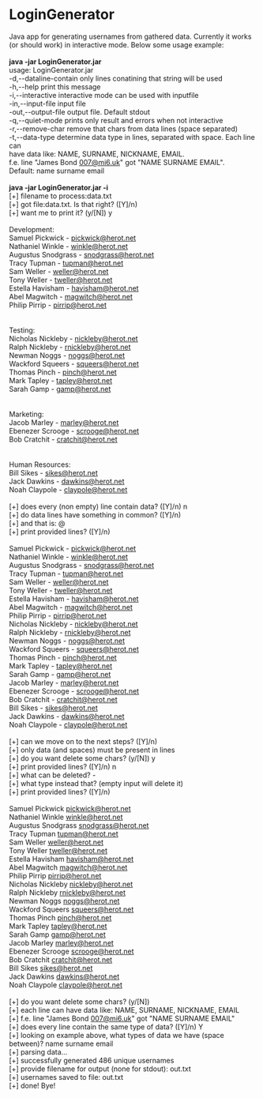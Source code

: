 LoginGenerator
==============

Java app for generating usernames from gathered data. Currently it works (or should work) in interactive mode.
Below some usage example:<br/>
<br/>
<b>java -jar LoginGenerator.jar</b><br/>
usage: LoginGenerator.jar<br/>
 -d,--dataline-contain <string>   only lines conatining that string will be used<br/>
 -h,--help                        print this message<br/>
 -i,--interactive                 interactive mode can be used with inputfile<br/>
 -in,--input-file <file>          input file<br/>
 -out,--output-file <file>        output file. Default stdout<br/>
 -q,--quiet-mode                  prints only result and errors when not interactive<br/>
 -r,--remove-char <string>        remove that chars from data lines (space separated)<br/>
 -t,--data-type <string>          determine data type in lines, separated with space. Each line can<br/>
                                  have data like: NAME, SURNAME, NICKNAME, EMAIL.<br/>
                                  f.e. line "James Bond 007@mi6.uk" got "NAME SURNAME EMAIL".<br/>
                                  Default: name surname email<br/>
<br/>
<b>java -jar LoginGenerator.jar -i</b><br/>
[+] filename to process:data.txt<br/>
[+] got file:data.txt. Is that right? ([Y]/n)<br/>
[+] want me to print it? (y/[N]) y<br/>
<br/>
Development:<br/>
Samuel Pickwick - pickwick@herot.net<br/>
Nathaniel Winkle - winkle@herot.net<br/>
Augustus Snodgrass - snodgrass@herot.net<br/>
Tracy Tupman - tupman@herot.net<br/>
Sam Weller - weller@herot.net<br/>
Tony Weller - tweller@herot.net<br/>
Estella Havisham - havisham@herot.net<br/>
Abel Magwitch - magwitch@herot.net<br/>
Philip Pirrip - pirrip@herot.net<br/>
<br/>
<br/>
Testing:<br/>
Nicholas Nickleby - nickleby@herot.net<br/>
Ralph Nickleby - rnickleby@herot.net<br/>
Newman Noggs - noggs@herot.net<br/>
Wackford Squeers - squeers@herot.net<br/>
Thomas Pinch - pinch@herot.net<br/>
Mark Tapley - tapley@herot.net<br/>
Sarah Gamp - gamp@herot.net<br/>
<br/>
<br/>
Marketing:<br/>
Jacob Marley - marley@herot.net<br/>
Ebenezer Scrooge - scrooge@herot.net<br/>
Bob Cratchit - cratchit@herot.net<br/>
<br/>
<br/>
Human Resources:<br/>
Bill Sikes - sikes@herot.net<br/>
Jack Dawkins - dawkins@herot.net<br/>
Noah Claypole - claypole@herot.net<br/>
<br/>
[+] does every (non empty) line contain data? ([Y]/n) n<br/>
[+] do data lines have something in common? ([Y]/n)<br/>
[+] and that is: @<br/>
[+] print provided lines? ([Y]/n)<br/>
<br/>
Samuel Pickwick - pickwick@herot.net<br/>
Nathaniel Winkle - winkle@herot.net<br/>
Augustus Snodgrass - snodgrass@herot.net<br/>
Tracy Tupman - tupman@herot.net<br/>
Sam Weller - weller@herot.net<br/>
Tony Weller - tweller@herot.net<br/>
Estella Havisham - havisham@herot.net<br/>
Abel Magwitch - magwitch@herot.net<br/>
Philip Pirrip - pirrip@herot.net<br/>
Nicholas Nickleby - nickleby@herot.net<br/>
Ralph Nickleby - rnickleby@herot.net<br/>
Newman Noggs - noggs@herot.net<br/>
Wackford Squeers - squeers@herot.net<br/>
Thomas Pinch - pinch@herot.net<br/>
Mark Tapley - tapley@herot.net<br/>
Sarah Gamp - gamp@herot.net<br/>
Jacob Marley - marley@herot.net<br/>
Ebenezer Scrooge - scrooge@herot.net<br/>
Bob Cratchit - cratchit@herot.net<br/>
Bill Sikes - sikes@herot.net<br/>
Jack Dawkins - dawkins@herot.net<br/>
Noah Claypole - claypole@herot.net<br/>
<br/>
[+] can we move on to the next steps? ([Y]/n)<br/>
[+] only data (and spaces) must be present in lines<br/>
[+] do you want delete some chars? (y/[N]) y<br/>
[+] print provided lines? ([Y]/n) n<br/>
[+] what can be deleted? -<br/>
[+] what type instead that? (empty input will delete it)<br/>
[+] print provided lines? ([Y]/n)<br/>
<br/>
Samuel Pickwick  pickwick@herot.net<br/>
Nathaniel Winkle  winkle@herot.net<br/>
Augustus Snodgrass  snodgrass@herot.net<br/>
Tracy Tupman  tupman@herot.net<br/>
Sam Weller  weller@herot.net<br/>
Tony Weller  tweller@herot.net<br/>
Estella Havisham  havisham@herot.net<br/>
Abel Magwitch  magwitch@herot.net<br/>
Philip Pirrip  pirrip@herot.net<br/>
Nicholas Nickleby  nickleby@herot.net<br/>
Ralph Nickleby  rnickleby@herot.net<br/>
Newman Noggs  noggs@herot.net<br/>
Wackford Squeers  squeers@herot.net<br/>
Thomas Pinch  pinch@herot.net<br/>
Mark Tapley  tapley@herot.net<br/>
Sarah Gamp  gamp@herot.net<br/>
Jacob Marley  marley@herot.net<br/>
Ebenezer Scrooge  scrooge@herot.net<br/>
Bob Cratchit  cratchit@herot.net<br/>
Bill Sikes  sikes@herot.net<br/>
Jack Dawkins  dawkins@herot.net<br/>
Noah Claypole  claypole@herot.net<br/>
<br/>
[+] do you want delete some chars? (y/[N])<br/>
[+] each line can have data like: NAME, SURNAME, NICKNAME, EMAIL<br/>
[+] f.e. line "James Bond 007@mi6.uk" got "NAME SURNAME EMAIL"<br/>
[+] does every line contain the same type of data? ([Y]/n) Y<br/>
[+] looking on example above, what types of data we have (space between)? name surname email<br/>
[+] parsing data...<br/>
[+] successfully generated 486 unique usernames<br/>
[+] provide filename for output (none for stdout): out.txt<br/>
[+] usernames saved to file: out.txt<br/>
[+] done! Bye!<br/>
<br/>
<br/>
